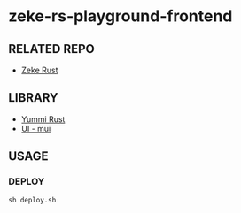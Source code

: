 # zeke-rs-playground-frontend

## RELATED REPO
* [Zeke Rust](https://github.com/hashgreen/zeke-rs-playground)

## LIBRARY
* [Yummi Rust]()
* [UI - mui](https://mui.com/)

## USAGE

### DEPLOY
```
sh deploy.sh
```
